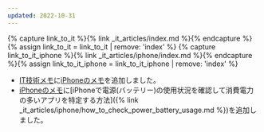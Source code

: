 ```yaml
---
updated: 2022-10-31
---
```

{% capture link_to_it %}{% link _it_articles/index.md %}{% endcapture %}{% assign link_to_it = link_to_it | remove: 'index' %}
{% capture link_to_it_iphone %}{% link _it_articles/iphone/index.md %}{% endcapture %}{% assign link_to_it_iphone = link_to_it_iphone | remove: 'index' %}

- [IT技術メモ]({{link_to_it}})に[iPhoneのメモ]({{link_to_it_iphone}})を追加しました。
- [iPhoneのメモ]({{link_to_it_iphone}})に[iPhoneで電源(バッテリー)の使用状況を確認して消費電力の多いアプリを特定する方法]({% link _it_articles/iphone/how_to_check_power_battery_usage.md %})を追加しました。